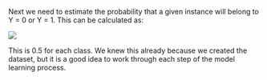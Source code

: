 Next we need to estimate the probability that a given instance will belong to Y = 0 or Y = 1.
This can be calculated as:

![](https://github.com/fenago/katacoda-scenarios/raw/master/master-machine-learning-algorithms/master-machine-learning-algorithms-06/steps/13/1.JPG)

This is 0.5 for each class. We knew this already because we created the dataset, but it is a
good idea to work through each step of the model learning process.
